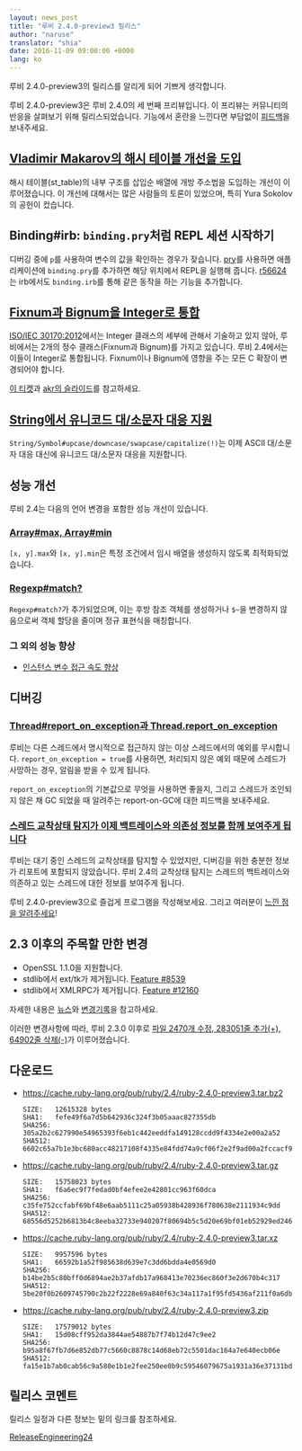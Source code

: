 ```yaml
---
layout: news_post
title: "루비 2.4.0-preview3 릴리스"
author: "naruse"
translator: "shia"
date: 2016-11-09 09:00:00 +0000
lang: ko
---
```


루비 2.4.0-preview3의 릴리스를 알리게 되어 기쁘게 생각합니다.

루비 2.4.0-preview3은 루비 2.4.0의 세 번째 프리뷰입니다.
이 프리뷰는 커뮤니티의 반응을 살펴보기 위해 릴리스되었습니다.
기능에서 혼란을 느낀다면 부담없이 [피드백](https://bugs.ruby-lang.org/projects/ruby/wiki/HowToReport)을 보내주세요.

## [Vladimir Makarov의 해시 테이블 개선을 도입](https://bugs.ruby-lang.org/issues/12142)

해시 테이블(st_table)의 내부 구조를 삽입순 배열에 개방 주소법을 도입하는 개선이 이루어졌습니다.
이 개선에 대해서는 많은 사람들의 토론이 있었으며, 특히 Yura Sokolov의 공헌이 컸습니다.

## Binding#irb: `binding.pry`처럼 REPL 세션 시작하기

디버깅 중에 `p`를 사용하여 변수의 값을 확인하는 경우가 잦습니다.
[pry](https://github.com/pry/pry)를 사용하면 애플리케이션에 `binding.pry`를 추가하면 해당 위치에서 REPL을 실행해 줍니다.
[r56624](https://github.com/ruby/ruby/commit/493e48897421d176a8faf0f0820323d79ecdf94a)는 irb에서도 `binding.irb`를 통해 같은 동작을 하는 기능을 추가합니다.

## [Fixnum과 Bignum을 Integer로 통합](https://bugs.ruby-lang.org/issues/12005)

[ISO/IEC 30170:2012](http://www.iso.org/iso/iso_catalogue/catalogue_tc/catalogue_detail.htm?csnumber=59579)에서는
Integer 클래스의 세부에 관해서 기술하고 있지 않아,
루비에서는 2개의 정수 클래스(Fixnum과 Bignum)를 가지고 있습니다.
루비 2.4에서는 이들이 Integer로 통합됩니다.
Fixnum이나 Bignum에 영향을 주는 모든 C 확장이 변경되어야 합니다.

[이 티켓](https://bugs.ruby-lang.org/issues/12005)과 [akr의 슬라이드](http://www.a-k-r.org/pub/2016-09-08-rubykaigi-unified-integer.pdf)를 참고하세요.

## [String에서 유니코드 대/소문자 대응 지원](https://bugs.ruby-lang.org/issues/10085)

`String/Symbol#upcase/downcase/swapcase/capitalize(!)`는 이제
ASCII 대/소문자 대응 대신에 유니코드 대/소문자 대응을 지원합니다.

## 성능 개선

루비 2.4는 다음의 언어 변경을 포함한 성능 개선이 있습니다.

### [Array#max, Array#min](https://bugs.ruby-lang.org/issues/12172)

`[x, y].max`와 `[x, y].min`은 특정 조건에서 임시 배열을 생성하지 않도록
최적화되었습니다.

### [Regexp#match?](https://bugs.ruby-lang.org/issues/8110)

`Regexp#match?`가 추가되었으며, 이는 후방 참조 객체를 생성하거나
`$~`을 변경하지 않음으로써 객체 할당을 줄이며 정규 표현식을 매칭합니다.

### 그 외의 성능 향상

* [인스턴스 변수 접근 속도 향상](https://bugs.ruby-lang.org/issues/12274)

## 디버깅

### [Thread#report_on_exception과 Thread.report_on_exception](https://bugs.ruby-lang.org/issues/6647)

루비는 다른 스레드에서 명시적으로 접근하지 않는 이상 스레드에서의 예외를 무시합니다.
`report_on_exception = true`를 사용하면,
처리되지 않은 예외 때문에 스레드가 사망하는 경우, 알림을 받을 수 있게 됩니다.

`report_on_exception`의 기본값으로 무엇을 사용하면 좋을지,
그리고 스레드가 조인되지 않은 채 GC 되었을 때 알려주는 report-on-GC에 대한 피드백을 보내주세요.

### [스레드 교착상태 탐지가 이제 백트레이스와 의존성 정보를 함께 보여주게 됩니다](https://bugs.ruby-lang.org/issues/8214)

루비는 대기 중인 스레드의 교착상태를 탐지할 수 있었지만,
디버깅을 위한 충분한 정보가 리포트에 포함되지 않았습니다.
루비 2.4의 교착상태 탐지는 스레드의 백트레이스와 의존하고 있는 스레드에 대한 정보를 보여주게 됩니다.

루비 2.4.0-preview3으로 즐겁게 프로그램을 작성해보세요.
그리고 여러분이 [느낀 점을 알려주세요](https://bugs.ruby-lang.org/projects/ruby/wiki/HowToReport)!

## 2.3 이후의 주목할 만한 변경

* OpenSSL 1.1.0을 지원합니다.
* stdlib에서 ext/tk가 제거됩니다. [Feature #8539](https://bugs.ruby-lang.org/issues/8539)
* stdlib에서 XMLRPC가 제거됩니다. [Feature #12160](https://bugs.ruby-lang.org/issues/12160)

자세한 내용은 [뉴스](https://github.com/ruby/ruby/blob/v2_4_0_preview3/NEWS)와
[변경기록](https://github.com/ruby/ruby/blob/v2_4_0_preview3/ChangeLog)을
참고하세요.

이러한 변경사항에 따라, 루비 2.3.0 이후로
[파일 2470개 수정, 283051줄 추가(+), 64902줄 삭제(-)](https://github.com/ruby/ruby/compare/v2_3_0...v2_4_0_preview3)가 이루어졌습니다.

## 다운로드

* <https://cache.ruby-lang.org/pub/ruby/2.4/ruby-2.4.0-preview3.tar.bz2>

      SIZE:   12615328 bytes
      SHA1:   fefe49f6a7d5b642936c324f3b05aaac827355db
      SHA256: 305a2b2c627990e54965393f6eb1c442eeddfa149128ccdd9f4334e2e00a2a52
      SHA512: 6602c65a7b1e3bc680acc48217108f4335e84fdd74a9cf06f2e2f9ad00a2fccacf9fa035a912bc9d5cc3f0c7a5e21475971dfac37b0364311ef3645f25c7ddf9

* <https://cache.ruby-lang.org/pub/ruby/2.4/ruby-2.4.0-preview3.tar.gz>

      SIZE:   15758023 bytes
      SHA1:   f6a6ec9f7fedad0bf4efee2e42801cc963f60dca
      SHA256: c35fe752ccfabf69bf48e6aab5111c25a05938b428936f780638e2111934c9dd
      SHA512: 68556d5252b6813b4c8eeba32733e940207f80694b5c5d20e69bf01eb52929ed2466496b05a895a5ad4831d430695e17624eb35b728b2d4d7cf02df756ac48b4

* <https://cache.ruby-lang.org/pub/ruby/2.4/ruby-2.4.0-preview3.tar.xz>

      SIZE:   9957596 bytes
      SHA1:   66592b1a52f985638d639e7c3dd6bdda4e0569d0
      SHA256: b14be2b5c80bff0d6894ae2b37afdb17a968413e70236ec860f3e2d670b4c317
      SHA512: 5be20f0b2609745790c2b22f2228e69a840f63c34a117a1f95fd5436af211f0a6db2758d513d3e095a2d97c53c80793579cb2a1e00e70cf72c487a88c4a40d33

* <https://cache.ruby-lang.org/pub/ruby/2.4/ruby-2.4.0-preview3.zip>

      SIZE:   17579012 bytes
      SHA1:   15d08cff952da3844ae54887b7f74b12d47c9ee2
      SHA256: b95a8f67fb7d6e852db77c5660c8878c14d68eb72c5501dac164a7e640ecb06e
      SHA512: fa15e1b7ab0cab56c9a580e1b1e2fee250ee0b9c59546079675a1931a36e37131bd37d64033c75e05d8e9d9fcc33ce7850254d3acaca2136cf3bd08b070244f0

## 릴리스 코멘트

릴리스 일정과 다른 정보는 밑의 링크를 참조하세요.

[ReleaseEngineering24](https://bugs.ruby-lang.org/projects/ruby-trunk/wiki/ReleaseEngineering24)
